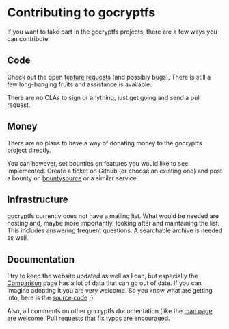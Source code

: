 Contributing to gocryptfs
=========================

If you want to take part in the gocryptfs projects, there are a few
ways you can contribute:

Code
----

Check out the open [feature requests](https://github.com/rfjakob/gocryptfs/issues)
(and possibly bugs). There is still a few long-hanging fruits and
assistance is available.

There are no CLAs to sign or anything, just get going and send a pull
request.

Money
-----

There are no plans to have a way of donating money to the gocryptfs
project directly.

You can however, set bounties on features you would like to see
implemented. Create a ticket on Github (or choose an existing one)
and post a bounty on [bountysource](https://www.bountysource.com/)
or a similar service.

Infrastructure
--------------

gocryptfs currently does not have a mailing list. What would be needed
are hosting and, maybe more importantly, looking after and maintaining
the list. This includes answering frequent questions. A searchable
archive is needed as well.


Documentation
-------------

I try to keep the website updated as well as I can, but especially
the [Comparison](comparison) page has a lot of data that can go out of
date. If you can imagine adopting it you are very welcome. So you know
what are getting into, here is the
[source code](https://raw.githubusercontent.com/rfjakob/gocryptfs-website/master/docs/comparison.md)
;)


Also, all comments on other gocryptfs documentation (like the
[man page](https://raw.githubusercontent.com/rfjakob/gocryptfs/master/Documentation/MANPAGE.md)
are welcome. Pull requests that fix typos are encouraged.
